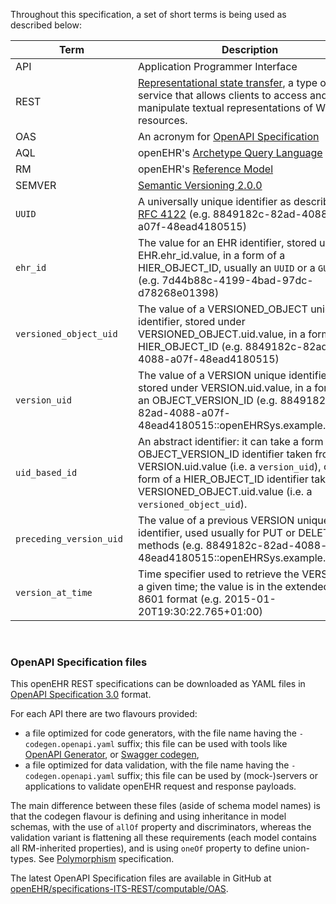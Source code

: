 [comment]: # (title: Glossary and conventions)

Throughout this specification, a set of short terms is being used as described below:

| <div style="width:180px">Term</div> | Description                                                                                                                                                                                                                                        |
|-------------------------------------|----------------------------------------------------------------------------------------------------------------------------------------------------------------------------------------------------------------------------------------------------|
| API                                 | Application Programmer Interface                                                                                                                                                                                                                   |
| REST                                | [Representational state transfer](https://en.wikipedia.org/wiki/Representational_state_transfer), a type of Web service that allows clients to access and manipulate textual representations of Web resources.                                     |
| OAS                                 | An acronym for [OpenAPI Specification](https://spec.openapis.org/oas/v3.0.3)                                                                                                                                                                       |
| AQL                                 | openEHR's [Archetype Query Language](https://specifications.openehr.org/releases/QUERY/latest/AQL.html)                                                                                                                                            |
| RM                                  | openEHR's [Reference Model](https://specifications.openehr.org/releases/RM/latest)                                                                                                                                                                 |
| SEMVER                              | [Semantic Versioning 2.0.0](https://semver.org/)                                                                                                                                                                                                   |
| `UUID`                              | A universally unique identifier as described by [RFC 4122](https://tools.ietf.org/html/rfc4122) (e.g. 8849182c-82ad-4088-a07f-48ead4180515)                                                                                                        |
| `ehr_id`                            | The value for an EHR identifier, stored under EHR.ehr_id.value, in a form of a HIER_OBJECT_ID, usually an `UUID` or a `GUID` (e.g. 7d44b88c-4199-4bad-97dc-d78268e01398)                                                                           |
| `versioned_object_uid`              | The value of a VERSIONED_OBJECT unique identifier, stored under VERSIONED_OBJECT.uid.value, in a form of a HIER_OBJECT_ID (e.g. 8849182c-82ad-4088-a07f-48ead4180515)                                                                              |
| `version_uid`                       | The value of a VERSION unique identifier, stored under VERSION.uid.value, in a form of an OBJECT_VERSION_ID (e.g. 8849182c-82ad-4088-a07f-48ead4180515::openEHRSys.example.com::2)                                                                 |
| `uid_based_id`                      | An abstract identifier: it can take a form of an OBJECT_VERSION_ID identifier taken from VERSION.uid.value (i.e. a `version_uid`), or a form of a HIER_OBJECT_ID identifier taken from VERSIONED_OBJECT.uid.value (i.e. a `versioned_object_uid`). |
| `preceding_version_uid`             | The value of a previous VERSION unique identifier, used usually for PUT or DELETE methods (e.g. 8849182c-82ad-4088-a07f-48ead4180515::openEHRSys.example.com::1)                                                                                   |
| `version_at_time`                   | Time specifier used to retrieve the VERSION at a given time; the value is in the extended ISO 8601 format (e.g. 2015-01-20T19:30:22.765+01:00)                                                                                                     |
<br>

### OpenAPI Specification files

This openEHR REST specifications can be downloaded as YAML files in [OpenAPI Specification 3.0](https://spec.openapis.org/oas/v3.0.3) format.

For each API there are two flavours provided: 
- a file optimized for code generators, with the file name having the `-codegen.openapi.yaml` suffix; this file can be used with tools like [OpenAPI Generator](https://github.com/openapitools/openapi-generator), or [Swagger codegen](https://github.com/swagger-api/swagger-codegen),
- a file optimized for data validation, with the file name having the `-codegen.openapi.yaml` suffix; this file can be used by (mock-)servers or applications to validate openEHR request and response payloads.

The main difference between these files (aside of schema model names) is that the codegen flavour is defining and using inheritance in model schemas, with the use of `allOf` property and discriminators, whereas the validation variant is flattening all these requirements (each model contains all RM-inherited properties), and is using `oneOf` property to define union-types. See [Polymorphism](https://spec.openapis.org/oas/v3.0.3#composition-and-inheritance-polymorphism) specification. 

The latest OpenAPI Specification files are available in GitHub at [openEHR/specifications-ITS-REST/computable/OAS](https://github.com/openEHR/specifications-ITS-REST/tree/master/computable/OAS).
